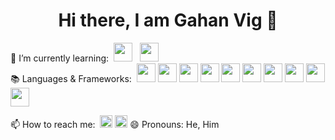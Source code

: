 <h1 align="center">Hi there, I am Gahan Vig 👋</h1>



🌱 I’m currently learning:&nbsp; <img src="https://user-images.githubusercontent.com/96001834/147937171-e4c0dafd-2642-466c-9fc4-1c0fa17db5f6.png" height=30> &nbsp; <img src="https://user-images.githubusercontent.com/96001834/147938992-266d16bd-e787-439d-b794-4fc4bd7e75d4.png" height=30><br>
📚 Languages & Frameworks:&nbsp; <img src="https://user-images.githubusercontent.com/96001834/147938731-d11ce19a-b88d-477b-9bfb-15ac711e0bc5.png" height=30>    <img src="https://user-images.githubusercontent.com/96001834/147939173-23d8645a-c600-4a2e-9bcd-9a663cb9c4f4.png" height=30>    <img src="https://user-images.githubusercontent.com/96001834/147939324-dee3b6cd-5cdb-48e9-8412-f1ec9e1bab13.png" height=30>    <img src="https://user-images.githubusercontent.com/96001834/147940457-2f6425bd-0260-406e-920f-5b52f11390ad.png" height=30>    <img src="https://user-images.githubusercontent.com/96001834/147940167-8080649a-a2d0-427a-a0a8-9b98abb018b2.png" height=30>    <img src="https://user-images.githubusercontent.com/96001834/147940285-4dcfd7cb-1d41-4331-ab5c-7c049507c77e.png" height=30>    <img src="https://user-images.githubusercontent.com/96001834/147939493-d4b52ec1-e495-4293-877f-8761e05f5d3f.jpg" height=30>    <img src="https://user-images.githubusercontent.com/96001834/147940831-e9511829-4c70-4400-a320-1aaf83972786.png" height=30>    <img src="https://user-images.githubusercontent.com/96001834/147939747-94d25350-bbe7-4db2-9329-a0588fde61d5.png" height=30>    <img src="https://user-images.githubusercontent.com/96001834/147941299-a77eae9d-3e7e-4ce7-a1dc-4a367f52c1ef.png" height=30> <br>

📫 How to reach me:&nbsp; <img src="https://user-images.githubusercontent.com/96001834/147946923-24e3251a-79d4-429f-b4f0-b361cb4d4ad0.png" height=20> <a href="https://www.twitter.com/GahanVig" target="_blank"><img src="https://user-images.githubusercontent.com/96001834/147949311-8592a0b9-f3b2-40e4-809d-025d213dcccf.png" height=20></a>
😄 Pronouns: He, Him <br>
